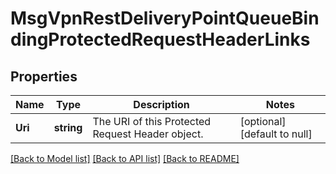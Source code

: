 # MsgVpnRestDeliveryPointQueueBindingProtectedRequestHeaderLinks

## Properties
Name | Type | Description | Notes
------------ | ------------- | ------------- | -------------
**Uri** | **string** | The URI of this Protected Request Header object. | [optional] [default to null]

[[Back to Model list]](../README.md#documentation-for-models) [[Back to API list]](../README.md#documentation-for-api-endpoints) [[Back to README]](../README.md)

